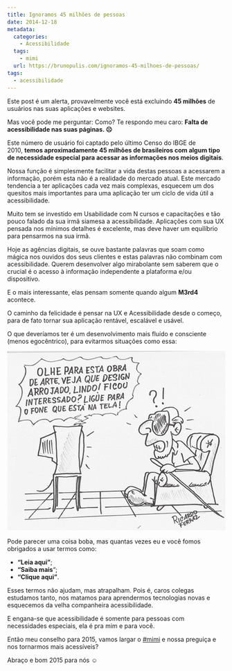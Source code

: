 ```yaml
---
title: Ignoramos 45 milhões de pessoas
date: 2014-12-18
metadata:
  categories:
    - Acessibilidade
  tags:
    - mimi
  url: https://brunopulis.com/ignoramos-45-milhoes-de-pessoas/
tags:
  - acessibilidade
---
```

Este post é um alerta, provavelmente você está excluindo **45 milhões** de usuários nas suas aplicações e websites.

Mas você pode me perguntar: Como?
Te respondo meu caro: **Falta de acessibilidade nas suas páginas. ☹**

Este número de usuário foi captado pelo último Censo do IBGE de 2010, **temos aproximadamente 45 milhões de brasileiros com algum tipo de necessidade especial para acessar as informações nos meios digitais**.

Nossa função é simplesmente facilitar a vida destas pessoas a acessarem a informação, porém esta não é a realidade do mercado atual. Este mercado tendencia a ter aplicações cada vez mais complexas, esquecem um dos quesitos mais importantes para uma aplicação ter um ciclo de vida útil a acessibilidade.

Muito tem se investido em Usabilidade com N cursos e capacitações e tão pouco falado da sua irmã siamesa a acessibilidade. Aplicações com sua UX pensada nos mínimos detalhes é excelente, mas deve haver um equilíbrio para pensarmos na sua irmã.

Hoje as agências digitais, se ouve bastante palavras que soam como mágica nos ouvidos dos seus clientes e estas palavras não combinam com acessibilidade. Querem desenvolver algo mirabolante sem saberem que o crucial é o acesso à informação independente a plataforma e/ou dispositivo.

E o mais interessante, elas pensam somente quando algum **M3rd4** acontece.

O caminho da felicidade é pensar na UX e Acessibilidade desde o começo, para de fato tornar sua aplicação rentável, escalável e usável.

O que deveríamos ter é um desenvolvimento mais fluído e consciente (menos egocêntrico), para evitarmos situações como essa:

![Ilustração de uma pessoa cega irritado ouvindo a TV que diz: Olhe para esta obra de arte, veja que design arrojado, lindo! Ficou interessado? Ligue para o fone que está na tela.](images/deficiencia.png)

Pode parecer uma coisa boba, mas quantas vezes eu e você fomos obrigados a usar termos como:

- **“Leia aqui”**;
- **“Saiba mais**“;
- **“Clique aqui”**.

Esses termos não ajudam, mas atrapalham.
Pois é, caros colegas estudamos tanto, nos matamos para aprendermos tecnologias novas e esquecemos da velha companheira acessibilidade.

E engana-se que acessibilidade é somente para pessoas com necessidades especiais, ela é pra mim e para você.

Então meu conselho para 2015, vamos largar o [#mimi](/friends/tag/mimi/) e nossa preguiça e nos tornarmos mais acessíveis?

Abraço e bom 2015 para nós ☺
